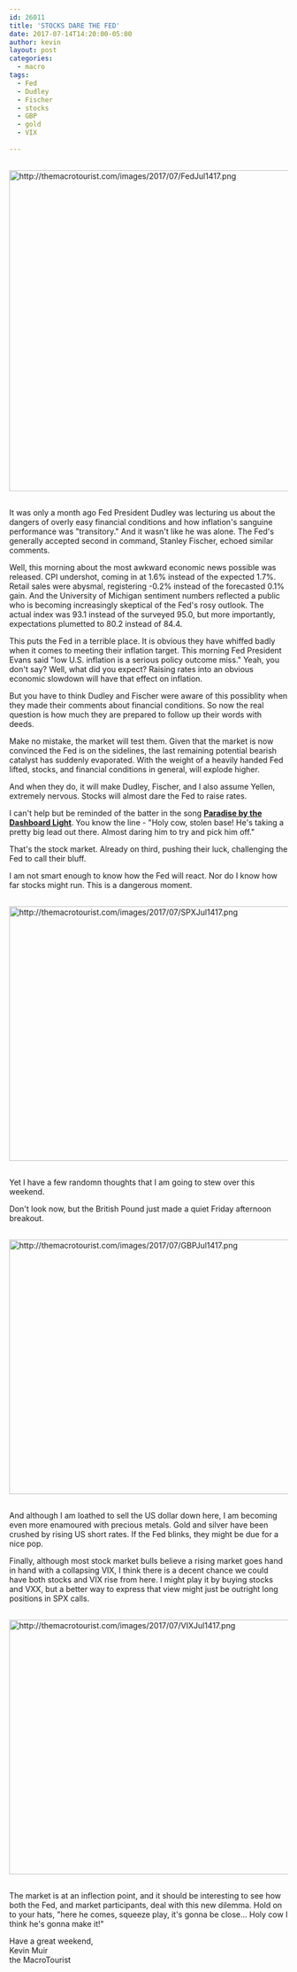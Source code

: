 ```yaml
---
id: 26011
title: 'STOCKS DARE THE FED'
date: 2017-07-14T14:20:00-05:00
author: kevin
layout: post
categories:
  - macro
tags:
  - Fed
  - Dudley
  - Fischer
  - stocks
  - GBP
  - gold
  - VIX
   
---
```

<a href="http://themacrotourist.com/images/2017/07/FedJul1417.png"><img src="http://themacrotourist.com/images/2017/07/FedJul1417.png" alt="http://themacrotourist.com/images/2017/07/FedJul1417.png" width="750" height="580" style="margin:30px auto;display:block;"></a>

It was only a month ago Fed President Dudley was lecturing us about the dangers of overly easy financial conditions and how inflation's sanguine performance was "transitory."  And it wasn't like he was alone.  The Fed's generally accepted second in command, Stanley Fischer, echoed similar comments.  

Well, this morning about the most awkward economic news possible was released.  CPI undershot, coming in at 1.6% instead of the expected 1.7%.  Retail sales were abysmal, registering -0.2% instead of the forecasted 0.1% gain.  And the University of Michigan sentiment numbers reflected a public who is becoming increasingly skeptical of the Fed's rosy outlook.  The actual index was 93.1 instead of the surveyed 95.0, but more importantly, expectations plumetted to 80.2 instead of 84.4.

This puts the Fed in a terrible place.  It is obvious they have whiffed badly when it comes to meeting their inflation target.  This morning Fed President Evans said "low U.S. inflation is a serious policy outcome miss."  Yeah, you don't say?  Well, what did you expect?  Raising rates into an obvious economic slowdown will have that effect on inflation.

But you have to think Dudley and Fischer were aware of this possiblity when they made their comments about financial conditions.  So now the real question is how much they are prepared to follow up their words with deeds.

Make no mistake, the market will test them.  Given that the market is now convinced the Fed is on the sidelines, the last remaining potential bearish catalyst has suddenly evaporated.  With the weight of a heavily handed Fed lifted, stocks, and financial conditions in general, will explode higher.  

And when they do, it will make Dudley, Fischer, and I also assume Yellen, extremely nervous.  Stocks will almost dare the Fed to raise rates.  

I can't help but be reminded of the batter in the song **[Paradise by the Dashboard Light](<https://www.youtube.com/watch?v=SmPMMitJDYg>)**.  You know the line - "Holy cow, stolen base! He's taking a pretty big lead out there. Almost daring him to try and pick him off."

That's the stock market.  Already on third, pushing their luck, challenging the Fed to call their bluff.

I am not smart enough to know how the Fed will react.  Nor do I know how far stocks might run.  This is a dangerous moment.  

<a href="http://themacrotourist.com/images/2017/07/SPXJul1417.png"><img src="http://themacrotourist.com/images/2017/07/SPXJul1417.png" alt="http://themacrotourist.com/images/2017/07/SPXJul1417.png" width="750" height="460" style="margin:30px auto;display:block;"></a>

Yet I have a few randomn thoughts that I am going to stew over this weekend.

Don't look now, but the British Pound just made a quiet Friday afternoon breakout.

<a href="http://themacrotourist.com/images/2017/07/GBPJul1417.png"><img src="http://themacrotourist.com/images/2017/07/GBPJul1417.png" alt="http://themacrotourist.com/images/2017/07/GBPJul1417.png" width="750" height="460" style="margin:30px auto;display:block;"></a>

And although I am loathed to sell the US dollar down here, I am becoming even more enamoured with precious metals.  Gold and silver have been crushed by rising US short rates.  If the Fed blinks, they might be due for a nice pop.

Finally, although most stock market bulls believe a rising market goes hand in hand with a collapsing VIX, I think there is a decent chance we could have both stocks and VIX rise from here.  I might play it by buying stocks and VXX, but a better way to express that view might just be outright long positions in SPX calls.

<a href="http://themacrotourist.com/images/2017/07/VIXJul1417.png"><img src="http://themacrotourist.com/images/2017/07/VIXJul1417.png" alt="http://themacrotourist.com/images/2017/07/VIXJul1417.png" width="750" height="460" style="margin:30px auto;display:block;"></a>

The market is at an inflection point, and it should be interesting to see how both the Fed, and market participants, deal with this new dilemma.  Hold on to your hats, "here he comes, squeeze play, it's gonna be close...  Holy cow I think he's gonna make it!"

Have a great weekend,  
Kevin Muir  
the MacroTourist  




